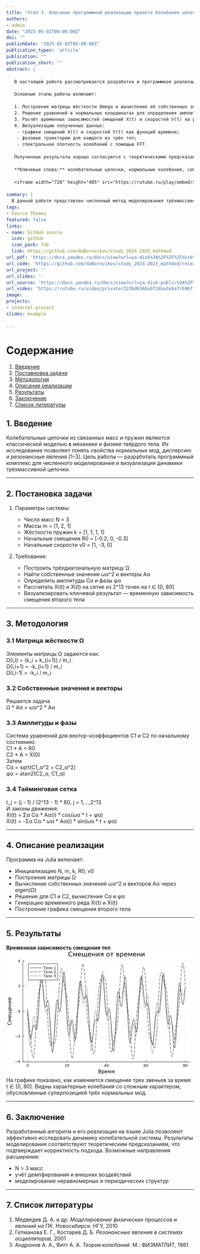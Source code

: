 ```yaml
---
title: "Этап 3. Описание программной реализации проекта Колебания цепочек"
authors:
- admin
date: "2025-05-02T00:00:00Z"
doi: ""
publishDate: "2025-05-02T00:00:00Z"
publication_types: 'article'
publication: ""
publication_short: ""
abstract: |

   В настоящей работе рассматривается разработка и программная реализация метода моделирования колебательных цепочек на языке Julia. Целью исследования было изучение динамики трёхмассивной системы, состоящей из трёх звеньев с жёсткостями пружин k= [1,1,1,1] и массами m= [1,2,1], а также визуализация её основных характеристик: смещений, скоростей, фазовых траекторий и спектральных плотностей колебаний.

   Основные этапы работы включают:

   1. Построение матрицы жёсткости Omega и вычисление её собственных значений и векторов.
   2. Решение уравнений в нормальных координатах для определения амплитуд C и фаз alpha каждого нормального колебания.
   3. Расчёт временных зависимостей смещений X(t) и скоростей V(t) на равномерной сетке из 2^13 точек на интервале t ∈ [0, 80].
   4. Визуализацию полученных данных:
    - графики смещений X(t) и скоростей V(t) как функций времени;
    - фазовые траектории для каждого из трёх тел;
    - спектральная плотность колебаний с помощью FFT.

   Полученные результаты хорошо согласуются с теоретическими предсказаниями нормальных мод колебаний: видимые на графиках амплитудно-фазовые соотношения и спектральные пики соответствуют собственным частотам системы. Это подтверждает корректность разработанного алгоритма и реализованного программного комплекса.

   **Ключевые слова:** колебательные цепочки, нормальные колебания, собственные значения, фазовая траектория, спектральная плотность, Julia.    

   <iframe width="720" height="405" src="https://rutube.ru/play/embed/323bd636ba9f2daa3eba7c696f1003d4/" frameBorder="0" allow="clipboard-write; autoplay" webkitAllowFullScreen mozallowfullscreen allowFullScreen></iframe>

summary: |
  В данной работе представлен численный метод моделирования трёхмассивной колебательной цепочки на языке Julia. Исследование включает построение матрицы жёсткости, вычисление её собственных значений и векторов, а также решение для амплитуд и фаз нормальных мод. Были рассчитаны временные зависимости смещений и скоростей на интервале \(t \in [0,80]\) с \(2^{13}\) точками. Для анализа динамики системы построены графики временных рядов, фазовые траектории и спектральные плотности с помощью быстрого преобразования Фурье. Полученные собственные частоты и формы нормальных колебаний хорошо согласуются с теорией, что подтверждает корректность разработанного алгоритма.
tags:
- Source Themes
featured: false
links:
- name: GitHub source
  icon: github
  icon_pack: fab
  link: https://github.com/daBorovikov/study_2024-2025_mathmod
url_pdf: 'https://docs.yandex.ru/docs/view?url=ya-disk%3A%2F%2F%2Fdisk%2Freport-2.pdf&name=report-2.pdf&uid=641931395'
url_code: 'https://github.com/daBorovikov/study_2024-2025_mathmod/releases/tag/v1.3.1'
url_project: ''
url_slides: ''
url_source: 'https://docs.yandex.ru/docs/view?url=ya-disk-public%3A%2F%2Fb8Nq4N8dwaj%2FoqClBOxGaevtLqpQ4BsQlPlp6PTDqZRwJE%2FVhWQcp5XGYGI7CD4Eq%2FJ6bpmRyOJonT3VoXnDag%3D%3D&name=%D0%9C%D0%B5%D0%B4%D0%B2%D0%B5%D0%B4%D0%B5%D0%B2_%D0%94_%D0%90_%D0%9C%D0%BE%D0%B4%D0%B5%D0%BB%D0%B8%D1%80%D0%BE%D0%B2%D0%B0%D0%BD%D0%B8%D0%B5_%D1%84%D0%B8%D0%B7%D0%B8%D1%87%D0%B5%D1%81%D0%BA%D0%B8%D1%85_%D0%BF%D1%80%D0%BE%D1%86%D0%B5%D1%81%D1%81%D0%BE%D0%B2_%D0%B8_%D1%8F%D0%B2%D0%BB%D0%B5%D0%BD%D0%B8%D0%B9_%D0%BD%D0%B0_%D0%9F%D0%9A.pdf&nosw=1'
url_video: 'https://rutube.ru/video/private/323bd636ba9f2daa3eba7c696f1003d4/?r=wd'
image:
projects:
- internal-project
slides: example

---
```


# Содержание  
1. [Введение](#1-введение)  
2. [Поставновка задачи](#2-постановка-задачи)  
3. [Методология](#3-методология)  
4. [Описание реализации](#4-описание-реализации)  
5. [Результаты](#5-результаты)  
6. [Заключение](#6-заключение)  
7. [Список литературы](#7-список-литературы)  

## 1. Введение

Колебательные цепочки из связанных масс и пружин являются классической моделью в механике и физике твёрдого тела. Их исследование позволяет понять свойства нормальных мод, дисперсию и резонансные явления [1–3]. Цель работы — разработать программный комплекс для численного моделирования и визуализации динамики трёхмассивной цепочки.

---

## 2. Постановка задачи

1. Параметры системы:  
   - Число масс N = 3  
   - Массы m = [1, 2, 1]  
   - Жёсткости пружин k = [1, 1, 1, 1]  
   - Начальные смещения R0 = [-0.2, 0, -0.3]  
   - Начальные скорости v0 = [1, -3, 0]

2. Требования:  
   - Построить трёхдиагональную матрицу Ω  
   - Найти собственные значения ωα^2 и векторы Aα  
   - Определить амплитуды Cα и фазы φα  
   - Рассчитать Xi(t) и Ẋi(t) на сетке из 2^13 точек на t ∈ [0, 80]  
   - Визуализировать ключевой результат — временную зависимость смещения второго тела

---

## 3. Методология

### 3.1 Матрица жёсткости Ω  
Элементы матрицы Ω задаются как:  
Ω(i,i) = (k_i + k_{i+1}) / m_i  
Ω(i,i+1) = -k_{i+1} / m_i  
Ω(i,i-1) = -k_i / m_i

### 3.2 Собственные значения и векторы  
Решается задача  
Ω * Aα = ωα^2 * Aα

### 3.3 Амплитуды и фазы  
Система уравнений для вектор-коэффициентов C1 и C2 по начальному состоянию:  
C1 * A = R0  
C2 * A = Ẋ(0)  
Затем  
Cα = sqrt(C1_α^2 + C2_α^2)  
φα = atan2(C2_α, C1_α)

### 3.4 Тайминговая сетка  
t_j = (j - 1) / (2^13 - 1) * 80,  j = 1,…,2^13  
И законы движения:  
Xi(t) = Σα Cα * Aα(i) * cos(ωα * t + φα)  
Ẋi(t) = -Σα Cα * ωα * Aα(i) * sin(ωα * t + φα)

---

## 4. Описание реализации

Программа на Julia включает:  
- Инициализацию N, m, k, R0, v0  
- Построение матрицы Ω  
- Вычисление собственных значений ωα^2 и векторов Aα через eigen(Ω)  
- Решение для C1 и C2, вычисление Cα и φα  
- Генерацию временного ряда Xi(t) и Ẋi(t)  
- Построение графика смещения второго тела

---

## 5. Результаты

**Временная зависимость смещения тел**  
![Смещение второго тела во времени](graph_1.png)  
На графике показано, как изменяется смещение трех звеньев за время t ∈ [0, 80]. Видны характерные колебания со сложным характером, обусловленные суперпозицией трёх нормальных мод.

---

## 6. Заключение

Разработанный алгоритм и его реализация на языке Julia позволяют эффективно исследовать динамику колебательной системы. Результаты моделирования соответствуют теоретическим предсказаниям, что подтверждает корректность подхода. Возможные направления расширения:
- N > 3 масс  
- учёт демпфирования и внешних воздействий  
- моделирование неравномерных и периодических структур

---

## 7. Список литературы

1. Медведев Д. А. и др. *Моделирование физических процессов и явлений на ПК*. Новосибирск: НГУ, 2010  
2. Гетманова Е. Г., Костарев Д. Б. *Резонансные явления в системах осцилляторов*, 2001  
3. Андронов А. А., Витт А. А. *Теория колебаний*. М.: ФИЗМАТЛИТ, 1981
```
